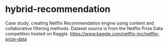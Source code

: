 # hybrid-recommendation
Case study, creating Netflix Recommendation engine using content and collaborative filtering methods. Dataset source is from the Netflix Prize Data competition hosted on Kaggle. https://www.kaggle.com/netflix-inc/netflix-prize-data
